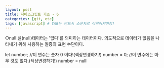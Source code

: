 ```yaml
---
layout: post
title: 자바스크립트 기초 - 6
categories: [git, etc]
tags: [javascript] # TAG는 반드시 소문자로 이루어져야함!
---
```


○null
널(null)데이터는 '없다'를 의미하는 데이터이다. 의도적으로 데이터가 없음을 나타내기 위해 사용하는 일종의 표현 수단이다.

let number;
//이 변수는 숫자 0 이다!(색상변경하기!)
number = 0;
//이 변수에는 아무 것도 없다.(색상변경하기!)
number = null